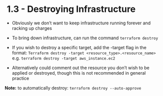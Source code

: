 #  1.3 - Destroying Infrastructure

- Obviously we don’t want to keep infrastructure running forever and racking up charges
- To bring down infrastructure, can run the command `terraform destroy`
- If you wish to destroy a specific target, add the -target flag in the format:
    `Terraform destroy -target <resource_type>.<resource_name>`
    e.g. `terraform destroy -target aws_instance.ec2`

- Alternatively could comment out the resource you don’t wish to be applied or destroyed, though this is not recommended in general practice

**Note:** to automatically destroy: `terraform destroy --auto-approve`
